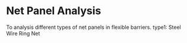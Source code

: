 # Net Panel Analysis
To analysis different types of net panels in flexible barriers.
type1: Steel Wire Ring Net

